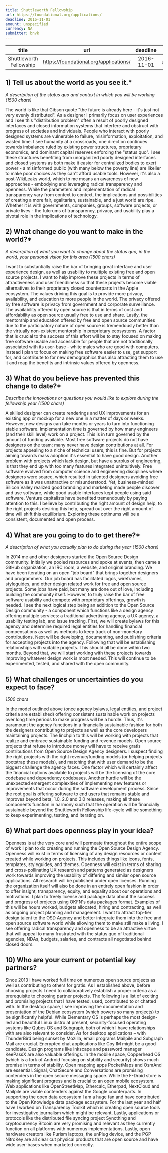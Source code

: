 ```yaml
---
title: Shuttleworth Fellowship
url: https://foundational.org/applications/
deadline: 2016-11-01
amount: unspecified
currency: NA
submitter: bnvk
---
```


| title | url | deadline | amount | currency | submitter |
| :---:         |     :---:      |          :---: | :---:         |     :---:      |          :---: |
| Shuttleworth Fellowship | https://foundational.org/applications/ | 2016-11-01  | unspecified | NA  | [bnvk](https://github.com/bnvk) |

	
## 1) Tell us about the world as you see it.*

*A description of the status quo and context in which you will be working (1500 chars)*

The world is like that Gibson quote "the future is already here - it's just not very evenly distributed". As a designer I primarily focus on user experiences and I see this "distribution problem" often a result of poorly designed interfaces and closed information systems that interfere and obstruct with progress of societies and individuals. People who interact with poorly designed systems are vulnerable to failure, misinformation, exploitation, and wasted time. I see humanity at a crossroads, one direction continues towards imbalance ruled by existing power structures, proprietary economics, and dominant capital reserves enforcing the "status quo". I see these structures benefiting from unorganized poorly designed interfaces and closed systems as both make it easier for centralized bodies to exert power - a misinformed public (with many below the poverty line) are likelier to make poor choices as they can't afford usable tools. However, it's also a post-WikiLeaks world, which to me means an awareness of new approaches - embodying and leveraging radical transparency and openness. While the parameters and implementation of radical transparency vary from context to context, the implications and possibilities of creating a more fair, egalitarian, sustainable, and a just world are ripe. Whether it is with governments, companies, groups, software projects, or private lives - the fulcrums of transparency, privacy, and usability play a pivotal role in the implications of technology.


## 2) What change do you want to make in the world?*

*A description of what you want to change about the status quo, in the world, your personal vision for this area (1500 chars)*

I want to substantially raise the bar of bringing great interface and user experience design, as well as usability to multiple existing free and open source projects. I want to help improve these projects in terms of attractiveness and user friendliness so that these projects become viable alternatives to their proprietary closed counterparts in the Apple ecosystem. The values driving this goal is to provide more privacy, availability, and education to more people in the world. The privacy offered by free software is privacy from government and corporate surveillance. The availability offered by open source is that in terms of cost and affordability as open source usually free to use and share. Lastly, the mentorship and education offered by free and open source communities due to the participatory nature of open source is tremendously better than the virtually non-existent mentorship in proprietary ecosystems. A factor that is crucial to the success of this effort will be to stay focused on making free software usable and accessible for people that are not traditionally associated with its user-base - white males who are good with computers. Instead I plan to focus on making free software easier to use, get support for, and contribute to for new demographics thus also attracting them to use it and reap the benefits and intrinsic values offered by openness.


## 3) What do you believe has prevented this change to date?* 

*Describe the innovations or questions you would like to explore during the fellowship year (1500 chars)*

A skilled designer can create renderings and UX improvements for an existing app or mockup for a new one in a matter of days or weeks. However, new designs can take months or years to turn into functioning stable software. Implementation time is governed by how many engineers (and their skill level) work on a project. This is in turn governed by the amount of funding available. Most free software projects do not have designers on the team; many never have design contributions at all. For projects appealing to a niche of technical users, this is fine. But for projects aiming towards mass adoption it's essential to have good design. Another problem with projects which lack design, but have a surplus of engineering, is that they end up with too many features integrated unintuitively. Free software evolved from computer science and engineering disciplines where designers were scarce, which resulted in talented designers avoiding free software as it was unattractive or misunderstood. Yet, business-minded Silicon Valley realized good branding and marketing made people discover and use software, while good usable interfaces kept people using said software. Venture capitalists have benefited tremendously by paying attention to this. I believe by contributing the right amount of design help, to the right projects desiring this help, spread out over the right amount of time will shift this equilibrium. Exploring these optimums will be a consistent, documented and open process.


## 4) What are you going to do to get there?*

*A description of what you actually plan to do during the year (1500 chars)*

In 2014 me and other designers started the Open Source Design community. Initially we pooled resources and spoke at events, then came a GitHub organization, an IRC room, a website, and original branding. We have been iterating on an open "job board" that brings together designers and programmers. Our job board has facilitated logos, wireframes, styleguides, and other design related work for free and open source projects. Some jobs have paid, but many are done out of love, including building the community itself. However, to truly raise the bar of free software usability and compete with proprietary offerings, growth is needed. I see the next logical step being an addition to the Open Source Design community - a component which functions like a design agency offering multiple services: a traditional advertising agency, a UX  agency, a usability testing lab, and issue tracking. First, we will create bylaws for this agency and determine required legal entities for handling financial compensations as well as methods to keep track of non-monetary contributions. Next will be developing, documenting, and publishing criteria for accepting projects into the agency. Following that will be establishing relationships with suitable projects. This should all be done within two months. Beyond that, we will start working with these projects towards improving whatever design work is most needed. This will continue to be experimented, tested, and shared with the open community.


## 5) What challenges or uncertainties do you expect to face?

*1500 chars*

In the model outlined above (once agency bylaws, legal entities, and project criteria are established) offering consistent sustainable work on projects over long time periods to make progress will be a hurdle. Thus, it's paramount the agency functions in a financially sustainable fashion for both the designers contributing to projects as well as the core developers maintaining projects. The linchpin to this will be working with projects that realize and embrace sustainable funding and revenue models. Open source projects that refuse to introduce money will have to receive gratis contributions from Open Source Design Agency designers. I suspect finding the right projects with the right revenue/funding models (or helping projects bootstrap these models), and matching that with user demand to be the biggest challenge the agency faces. One factor which will certainly affect the financial options available to projects will be the licensing of the core codebase and dependency codebases. Another hurdle will be the unexpected emergent complexities of implementing new features or improvements that occur during the software development process. Since the root goal is offering software to end users that remains stable and improves beyond beta, 1.0, 2.0 and 3.0 releases, making all these components function in harmony such that the operation will be financially sustainable beyond the Shuttleworth Fellowship life-cycle will be something to keep experimenting, testing, and iterating on. 


## 6) What part does openness play in your idea?

Openness is at the very core and will permeate throughout the entire scope of work I plan to do creating and running the Open Source Design Agency. Openness will exist in terms of licensing of any design resources or content created while working on projects. This includes things like icons, fonts, templates, styleguides, and themes. Openness will exist in terms of sharing and cross-pollinating UX research and patterns generated as designers work towards improving the usability of differing and similar open source applications. All research will be published under open licenses. Running the organization itself will also be done in an entirely open fashion in order to offer insight, transparency, equity, and equality about our operations and motivations. I plan to freely license and package data about the success and progress of projects using OKFN's data packages format. Examples of this will be hours worked, budgets allocated, hiring and contracting, as well as ongoing project planning and management. I want to attract top-tier design talent to the OSD Agency and better integrate them into the free and open source software world while allowing them to make still make a living. I see offering radical transparency and openness to be an attractive virtue that will appeal to many frustrated with the status quo of traditional agencies, NDAs, budgets, salaries, and contracts all negotiated behind closed doors.


## 10) Who are your current or potential key partners?

Since 2013 I have worked full time on numerous open source projects as well as contributing to others for gratis. As I established above, before choosing projects I need to collaboratively establish a proper criteria as a prerequisite to choosing partner projects. The following is a list of exciting and promising projects that I have tested, used, contributed to or chatted with. In the desktop space, I see improving the documentation and presentation of the Debian ecosystem (which powers so many projects) to be significantly helpful. While Elementary OS is perhaps the most design-led and beautiful Linux distro at present, security-focused operating systems like Qubes OS and Subgraph, both of which I have relationships with are also relevant to consider. As for desktop applications – with ThunderBird being sunset by Mozilla, email programs Mailpile and Subgraph Mail are crucial. Encrypted chat applications like Coy IM might be a good candidate. Design programs like Inkscape and password manager KeePassX are also valuable offerings. In the mobile space, Copperhead OS (which is a fork of Android focusing on stability and security) shows much promise in terms of stability. Open mapping apps PocketMaps and OsmAnd are essential. Signal, ChatSecure and Conversations are promising contenders in the open secure messaging space. While the F-Droid store is making significant progress and is crucial to an open mobile ecosystem. Web applications like OpenStreetMap, Ethercalc, Etherpad, NextCloud and Mailpile are viable contenders against the Google counterparts. In supporting the open data ecosystem I am a huge fan and have contributed to the Open Knowledge data package ecosystem. For the last year and half have I worked on Transparency Toolkit which is creating open source tools for investigative journalism which might be relevant. Lastly, applications or protocols like the distributed file syncing project Syncthing and cryptocurrency Bitcoin are very promising and relevant as they currently function on all platforms with numerous implementations. Lastly, open hardware creators like Purism laptops, the unPlug device, and the PGP NitroKey are all clear cut physical products that are open source and have wide user-bases when marketed correctly.

